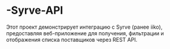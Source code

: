 # -Syrve-API
Этот проект демонстрирует интеграцию с Syrve (ранее iiko), предоставляя веб-приложение для получения, фильтрации и отображения списка поставщиков через REST API.
